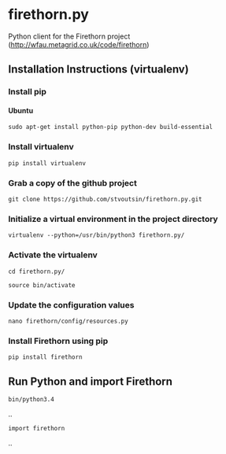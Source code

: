 # firethorn.py

Python client for the Firethorn project
(http://wfau.metagrid.co.uk/code/firethorn)




## Installation Instructions (virtualenv)


### Install pip

#### Ubuntu

`sudo apt-get install python-pip python-dev build-essential` 


### Install virtualenv

`pip install virtualenv`


### Grab a copy of the github project  

`git clone https://github.com/stvoutsin/firethorn.py.git`


### Initialize a virtual environment in the project directory

`virtualenv --python=/usr/bin/python3 firethorn.py/`


### Activate the virtualenv 

`cd firethorn.py/`

`source bin/activate`


### Update the configuration values
`nano firethorn/config/resources.py`


### Install Firethorn using pip 

`pip install firethorn`


## Run Python and import Firethorn

`bin/python3.4` 

..

`import firethorn`

..
